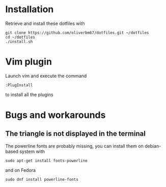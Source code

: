 # Installation #
Retrieve and install these dotfiles with

    git clone https://github.com/oliverbm67/dotfiles.git ~/dotfiles
    cd ~/dotfiles
    ./install.sh
# Vim plugin #
Launch vim and execute the command

    :PlugInstall

to install all the plugins

# Bugs and workarounds #
## The triangle is not displayed in the terminal ##
The powerline fonts are probably missing, you can install them on debian-based system with

    sudo apt-get install fonts-powerline

and on Fedora

    sudo dnf install powerline-fonts
